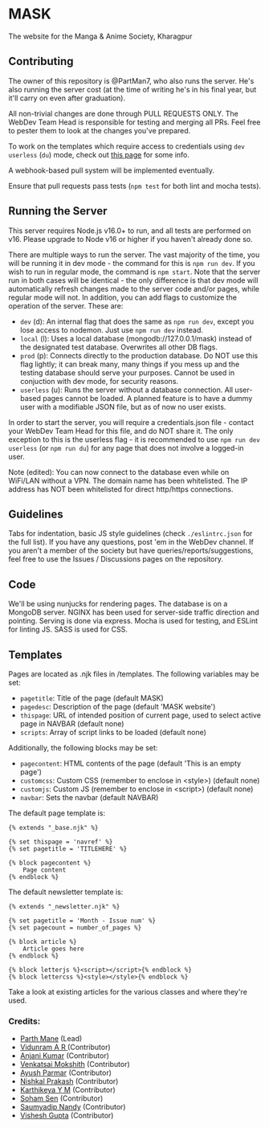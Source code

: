 # MASK
The website for the Manga & Anime Society, Kharagpur

## Contributing

The owner of this repository is @PartMan7, who also runs the server. He's also running the server cost (at the time of writing he's in his final year, but it'll carry on even after graduation).

All non-trivial changes are done through PULL REQUESTS ONLY. The WebDev Team Head is responsible for testing and merging all PRs. Feel free to pester them to look at the changes you've prepared.

To work on the templates which require access to credentials using `dev userless` (`du`) mode, check out [this page](/testing.md) for some info.

A webhook-based pull system will be implemented eventually.

Ensure that pull requests pass tests (`npm test` for both lint and mocha tests).


## Running the Server

This server requires Node.js v16.0+ to run, and all tests are performed on v16. Please upgrade to Node v16 or higher if you haven't already done so.

There are multiple ways to run the server. The vast majority of the time, you will be running it in dev mode - the command for this is `npm run dev`. If you wish to run in regular mode, the command is `npm start`. Note that the server run in both cases will be identical - the only difference is that dev mode will automatically refresh changes made to the server code and/or pages, while regular mode will not. In addition, you can add flags to customize the operation of the server. These are: 

* `dev` (d): An internal flag that does the same as `npm run dev`, except you lose access to nodemon. Just use `npm run dev` instead.
* `local` (l): Uses a local database (mongodb://127.0.0.1/mask) instead of the designated test database. Overwrites all other DB flags.
* `prod` (p): Connects directly to the production database. Do NOT use this flag lightly; it can break many, many things if you mess up and the testing database should serve your purposes. Cannot be used in conjuction with dev mode, for security reasons.
* `userless` (u): Runs the server without a database connection. All user-based pages cannot be loaded. A planned feature is to have a dummy user with a modifiable JSON file, but as of now no user exists.


In order to start the server, you will require a credentials.json file - contact your WebDev Team Head for this file, and do NOT share it. The only exception to this is the userless flag - it is recommended to use `npm run dev userless` (or `npm run du`) for any page that does not involve a logged-in user.

Note (edited): You can now connect to the database even while on WiFi/LAN without a VPN. The domain name has been whitelisted. The IP address has NOT been whitelisted for direct http/https connections.


## Guidelines

Tabs for indentation, basic JS style guidelines (check `./eslintrc.json` for the full list). If you have any questions, post 'em in the WebDev channel. If you aren't a member of the society but have queries/reports/suggestions, feel free to use the Issues / Discussions pages on the repository.


## Code

We'll be using nunjucks for rendering pages.
The database is on a MongoDB server.
NGINX has been used for server-side traffic direction and pointing.
Serving is done via express.
Mocha is used for testing, and ESLint for linting JS.
SASS is used for CSS.


## Templates

Pages are located as .njk files in /templates. The following variables may be set:

* `pagetitle`: Title of the page (default MASK)
* `pagedesc`: Description of the page (default 'MASK website')
* `thispage`: URL of intended position of current page, used to select active page in NAVBAR (default none)
* `scripts`: Array of script links to be loaded (default none)


Additionally, the following blocks may be set:

* `pagecontent`: HTML contents of the page (default 'This is an empty page')
* `customcss`: Custom CSS (remember to enclose in \<style>) (default none)
* `customjs`: Custom JS (remember to enclose in \<script>) (default none)
* `navbar`: Sets the navbar (default NAVBAR)


The default page template is:

```nunjucks
{% extends "_base.njk" %}

{% set thispage = 'navref' %}
{% set pagetitle = 'TITLEHERE' %}

{% block pagecontent %}
	Page content
{% endblock %}

```

The default newsletter template is:

```nunjucks
{% extends "_newsletter.njk" %}

{% set pagetitle = 'Month - Issue num' %}
{% set pagecount = number_of_pages %}

{% block article %}
	Article goes here
{% endblock %}

{% block letterjs %}<script></script>{% endblock %}
{% block lettercss %}<style></style>{% endblock %}

```

Take a look at existing articles for the various classes and where they're used.


### Credits:

- <a href="https://github.com/PartMan7" target="_blank">Parth Mane</a> (Lead)  <br />
- <a href="https://github.com/Goose-Of-War" target="_blank">Vidunram A R </a> (Contributor)  <br />
- <a href="https://github.com/anjaniit23" target="_blank">Anjani Kumar</a> (Contributor)  <br />
- <a href="https://github.com/mokshith25" target="_blank">Venkatsai Mokshith</a> (Contributor)  <br />
- <a href="https://github.com/ayush4ise" target="_blank">Ayush Parmar</a> (Contributor)  <br />
- <a href="https://github.com/nishkalprakash" target="_blank">Nishkal Prakash</a> (Contributor) <br />
- <a href="https://github.com/lurkingryuu" target="_blank">Karthikeya Y M</a> (Contributor)  <br />
- <a href="https://github.com/Yureien" target="_blank">Soham Sen</a> (Contributor)  <br />
- <a href="https://github.com/Pagol1" target="_blank">Saumyadip Nandy</a> (Contributor)  <br />
- <a href="https://github.com/shiroyasha263" target="_blank">Vishesh Gupta</a> (Contributor)  <br />
